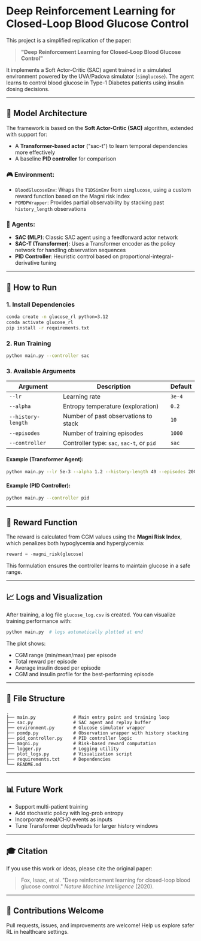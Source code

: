 # Deep Reinforcement Learning for Closed-Loop Blood Glucose Control

This project is a simplified replication of the paper:
> **"Deep Reinforcement Learning for Closed-Loop Blood Glucose Control"**

It implements a Soft Actor-Critic (SAC) agent trained in a simulated environment powered by the UVA/Padova simulator (`simglucose`). The agent learns to control blood glucose in Type-1 Diabetes patients using insulin dosing decisions.

---

## 🧐 Model Architecture

The framework is based on the **Soft Actor-Critic (SAC)** algorithm, extended with support for:
- A **Transformer-based actor** ("sac-t") to learn temporal dependencies more effectively
- A baseline **PID controller** for comparison

### 🎮 Environment:
- `BloodGlucoseEnv`: Wraps the `T1DSimEnv` from `simglucose`, using a custom reward function based on the Magni risk index
- `POMDPWrapper`: Provides partial observability by stacking past `history_length` observations

### 🧠 Agents:
- **SAC (MLP)**: Classic SAC agent using a feedforward actor network
- **SAC-T (Transformer)**: Uses a Transformer encoder as the policy network for handling observation sequences
- **PID Controller**: Heuristic control based on proportional-integral-derivative tuning

---

## 🚀 How to Run

### 1. Install Dependencies
```bash
conda create -n glucose_rl python=3.12
conda activate glucose_rl
pip install -r requirements.txt
```

### 2. Run Training
```bash
python main.py --controller sac
```

### 3. Available Arguments
| Argument             | Description                                      | Default  |
|----------------------|--------------------------------------------------|----------|
| `--lr`               | Learning rate                                    | `3e-4`   |
| `--alpha`            | Entropy temperature (exploration)                | `0.2`    |
| `--history-length`   | Number of past observations to stack             | `10`     |
| `--episodes`         | Number of training episodes                      | `1000`   |
| `--controller`       | Controller type: `sac`, `sac-t`, or `pid`        | `sac`    |

#### Example (Transformer Agent):
```bash
python main.py --lr 5e-3 --alpha 1.2 --history-length 40 --episodes 200 --controller sac-t
```

#### Example (PID Controller):
```bash
python main.py --controller pid
```

---

## 🔢 Reward Function

The reward is calculated from CGM values using the **Magni Risk Index**, which penalizes both hypoglycemia and hyperglycemia:

```python
reward = -magni_risk(glucose)
```

This formulation ensures the controller learns to maintain glucose in a safe range.

---

## 📈 Logs and Visualization

After training, a log file `glucose_log.csv` is created. You can visualize training performance with:
```bash
python main.py  # logs automatically plotted at end
```

The plot shows:
- CGM range (min/mean/max) per episode
- Total reward per episode
- Average insulin dosed per episode
- CGM and insulin profile for the best-performing episode

---

## 📁 File Structure
```
.
├── main.py              # Main entry point and training loop
├── sac.py               # SAC agent and replay buffer
├── environment.py       # Glucose simulator wrapper
├── pomdp.py             # Observation wrapper with history stacking
├── pid_controller.py    # PID controller logic
├── magni.py             # Risk-based reward computation
├── logger.py            # Logging utility
├── plot_logs.py         # Visualization script
├── requirements.txt     # Dependencies
└── README.md
```

---

## 📊 Future Work
- Support multi-patient training
- Add stochastic policy with log-prob entropy
- Incorporate meal/CHO events as inputs
- Tune Transformer depth/heads for larger history windows

---

## 🎓 Citation
If you use this work or ideas, please cite the original paper:
> Fox, Isaac, et al. "Deep reinforcement learning for closed-loop blood glucose control." *Nature Machine Intelligence* (2020).

---

## 🚜 Contributions Welcome
Pull requests, issues, and improvements are welcome! Help us explore safer RL in healthcare settings.

